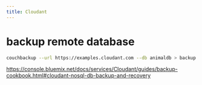```yaml
---
title: Cloudant
---
```


# backup remote database
```bash
couchbackup --url https://examples.cloudant.com --db animaldb > backup.txt
```
<https://console.bluemix.net/docs/services/Cloudant/guides/backup-cookbook.html#cloudant-nosql-db-backup-and-recovery>

